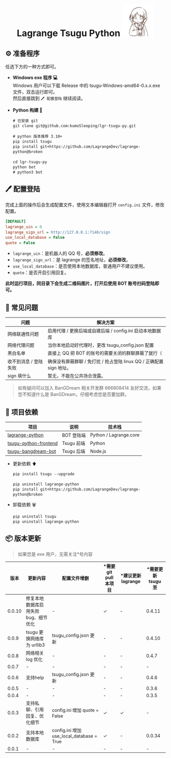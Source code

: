 
<h1 align="center"> Lagrange Tsugu Python 
<img src="./logo.jpg" width="100" height="100" alt="nina"/> 
</h1>



## ⚙️ 准备程序

任选下方的一种方式即可。

- **Windows exe 程序 💻**   
    Windows 用户可以下载 Release 中的 tsugu-Windows-amd64-0.x.x.exe 文件，双击运行即可。   
    然后直接跳到 `🖊️ 配置登陆` 继续阅读。


- **Python 构建 🐍**

    ```shell
    # 已安装 git
    git clone git@github.com:kumoSleeping/lgr-tsugu-py.git

    # python 版本推荐 3.10+
    pip install tsugu
    pip install git+https://github.com/LagrangeDev/lagrange-python@broken

    cd lgr-tsugu-py
    python bot
    # python3 bot
    ```

## 🖊️ 配置登陆

完成上面的操作后会生成配置文件，使用文本编辑器打开 `config.ini` 文件，修改配置。

```ini
[DEFAULT]
lagrange_uin = 0
lagrange_sign_url = http://127.0.0.1:7140/sign
use_local_database = False
quote = False
```

- `lagrange_uin`：是机器人的 QQ 号，**必须修改**。
- `lagrange_sign_url`：是 lagrange 的签名地址，**必须修改**。
- `use_local_database`：是否使用本地数据库，普通用户不建议使用。
- `quote`：是否开启引用回复。

**此时运行项目，同目录下会生成二维码图片，打开后使用 BOT 账号扫码登陆即可。**

## 🤔 常见问题


[//]: # (表格)

| 问题           | 解决方案                                           |
|--------------|------------------------------------------------|
| 网络联通性问题      | 启用代理 / 更换后端或自建后端 / config.ini 启动本地数据库          |
| 网络代理问题         | 当你本地启动好代理时，更改 tsugu_config.json 配置             |
| 黑白名单         | 直接上 QQ 把 BOT 的账号的需要关闭的群聊屏蔽了就行（                 |
| 收不到消息 / 登陆失败 | 确保没有屏蔽群聊 / 免打扰 / 抢占登陆 linux QQ / 正确配置 sign 地址。 |
| sign 填什么     | 暂无，不能在公共场合泄露。                                  |


> 如有疑问可以加入 BanGDream 相关开发群 666808414 友好交流，如果您不知道什么是 BanGDream，仔细考虑您是否要加群。


## 📖 项目依赖

| 项目 | 说明 | 技术栈 |
| --- | --- | --- |
[lagrange-python](https://github.com/LagrangeDev/lagrange-python)  | BOT 登陆端 | Python / Lagrange.core |
[tsugu-python-frontend](https://github.com/kumoSleeping/tsugu-python-frontend)    | Tsugu 前端 | Python |
[tsugu-bangdream-bot](https://github.com/Yamamoto-2/tsugu-bangdream-bot)    | Tsugu 后端 | Node.js |

- 更新依赖 ⬆
    ```shell
    pip install tsugu --upgrade

    pip uninstall lagrange-python
    pip install git+https://github.com/LagrangeDev/lagrange-python@broken
    ```

- 卸载依赖 🗑
    ```shell
    pip uninstall tsugu
    pip uninstall lagrange-python
    ```

## 📦 版本更新

> 如果您是 exe 用户，无需关注*号内容

| 版本     | 更新内容                 | 配置文件增删                                  | *需要 git pull 本项目 | *建议更新 lagrange | *需要更新 tsugu 至 |
|--------|----------------------|-----------------------------------------| -- |---------------|---------------|
| 0.0.10 | 修复本地数据库启用失败 bug、细节优化 | -                                       | ✓ | - | 0.4.11        |
| 0.0.9  | tsugu 更换网络库为 urllib3 | tsugu_config.json 更新                    | - | - | 0.4.10        |
| 0.0.8  | 网络相关 log 优化          | -                                       | - | - | 0.4.7         |
| 0.0.7  | -                    | -                                       | - | - | -             |
| 0.0.6  | 支持help               | tsugu_config.json 更新                    | - | - | 0.4.6         |
| 0.0.5  | -                    | -                                       | - | - | 0.3.6         |
| 0.0.4  | -                    | -                                       | - | - | 0.3.5         |
| 0.0.3  | 支持私聊、引用回复、优化细节       | config.ini 增加 quote = False             | ✓ | ✓ | -             |
| 0.0.2  | 支持本地数据库              | config.ini 增加 use_local_database = True | ✓ | - | 0.0.34        |
| 0.0.1  | -                    | -                                       | - | - | -             |
